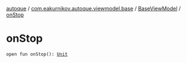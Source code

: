 [autoque](../../index.md) / [com.eakurnikov.autoque.viewmodel.base](../index.md) / [BaseViewModel](index.md) / [onStop](./on-stop.md)

# onStop

`open fun onStop(): `[`Unit`](https://kotlinlang.org/api/latest/jvm/stdlib/kotlin/-unit/index.html)